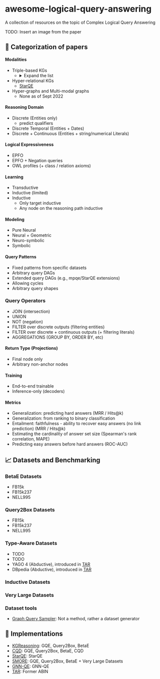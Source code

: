 # awesome-logical-query-answering
A collection of resources on the topic of Complex Logical Query Answering

TODO: Insert an image from the paper


## :scroll: Categorization of papers

#### Modalities

- Triple-based KGs
  - <details>
    <summary>Expand the list</summary>
        * [GQE](https://proceedings.neurips.cc/paper/2018/file/ef50c335cca9f340bde656363ebd02fd-Paper.pdf), NeurIPS 2018
        * [GQE+hashing](https://ieeexplore.ieee.org/abstract/document/8970688/?casa_token=gLHFmr7V2ekAAAAA:wwDbUufdkwHTQo68pansuhJsJ2XQAF0P21_mQSu75KVRUkgqARmXBs_VEmFOkFgz_Lq-FXP8OA), ICDM 2019
        * [Query2Box](https://openreview.net/pdf?id=BJgr4kSFDS), ICLR 2020
        * [BetaE](https://proceedings.neurips.cc/paper/2020/file/e43739bba7cdb577e9e3e4e42447f5a5-Paper.pdf)
    </details> 
- Hyper-relational KGs
  - [StarQE](https://arxiv.org/abs/2106.08166)
- Hyper-graphs and Multi-modal graphs
  - None as of Sept 2022

#### Reasoning Domain

- Discrete (Entities only)
    - predict qualifiers
- Discrete Temporal (Entities + Dates)
- Discrete + Continuous (Entities + string/numerical Literals)


#### Logical Expressiveness

- EPFO
- EPFO + Negation queries
- OWL profiles (+ class / relation axioms)

#### Learning

- Transductive
- Inductive (limited)
- Inductive
    - Only target inductive
    - Any node on the reasoning path inductive

#### Modeling

- Pure Neural
- Neural + Geometric
- Neuro-symbolic
- Symbolic

#### Query Patterns

- Fixed patterns from specific datasets
- Arbitrary query DAGs
- Extended query DAGs (e.g., mpqe/StarQE extensions)
- Allowing cycles
- Arbitrary query shapes

### Query Operators

- JOIN (intersection)
- UNION 
- NOT (negation)
- FILTER over discrete outputs (filtering entities)
- FILTER over discrete + continuous outputs (+ filtering literals)
- AGGREGATIONS (GROUP BY, ORDER BY, etc)

#### Return Type (Projections)

- Final node only
- Arbitrary non-anchor nodes

#### Training

- End-to-end trainable
- Inference-only (decoders)

#### Metrics

- Generalization: predicting hard answers (MRR / Hits@k)
- Generalization: from ranking to binary classification
- Entailment: faithfulness - ability to recover easy answers (no link prediction) (MRR / Hits@k)
- Estimating the cardinality of answer set size (Spearman's rank correlation, MAPE)
- Predicting easy answers before hard answers (ROC-AUC)


## 📈 Datasets and Benchmarking

### BetaE Datasets

- FB15k
- FB15k237
- NELL995

### Query2Box Datasets

- FB15k
- FB15k237
- NELL995

### Type-Aware Datasets

- TODO
- TODO
- YAGO 4 (Abductive), introduced in [TAR](https://github.com/lilv98/TAR)
- DBpedia (Abductive), introduced in [TAR](https://github.com/lilv98/TAR)

### Inductive Datasets

### Very Large Datasets

### Dataset tools

- [Graph Query Sampler](https://github.com/miselico/graph_query_sampler): Not a method, rather a dataset generator


## :wrench: Implementations

- [KGReasoning](https://github.com/snap-stanford/KGReasoning): GQE, Query2Box, BetaE
- [CQD](https://github.com/pminervini/KGReasoning): GQE, Query2Box, BetaE, CQD
- [StarQE](https://github.com/DimitrisAlivas/StarQE): StarQE
- [SMORE](https://github.com/google-research/smore): GQE, Query2Box, BetaE + Very Large Datasets
- [GNN-QE](https://github.com/DeepGraphLearning/GNN-QE): GNN-QE
- [TAR](https://github.com/lilv98/TAR): Former ABIN


